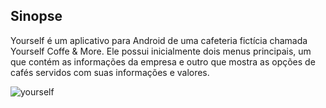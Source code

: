 ## Sinopse

Yourself é um aplicativo para Android de uma cafeteria fictícia chamada Yourself Coffe & More. 
Ele possui inicialmente dois menus principais, um que contém as informações da empresa e outro que mostra as opções de cafés servidos com suas informações e valores.


![yourself](https://cloud.githubusercontent.com/assets/10133177/25550837/04fcd4b2-2c53-11e7-86f1-6804a6b8f6e0.gif)

